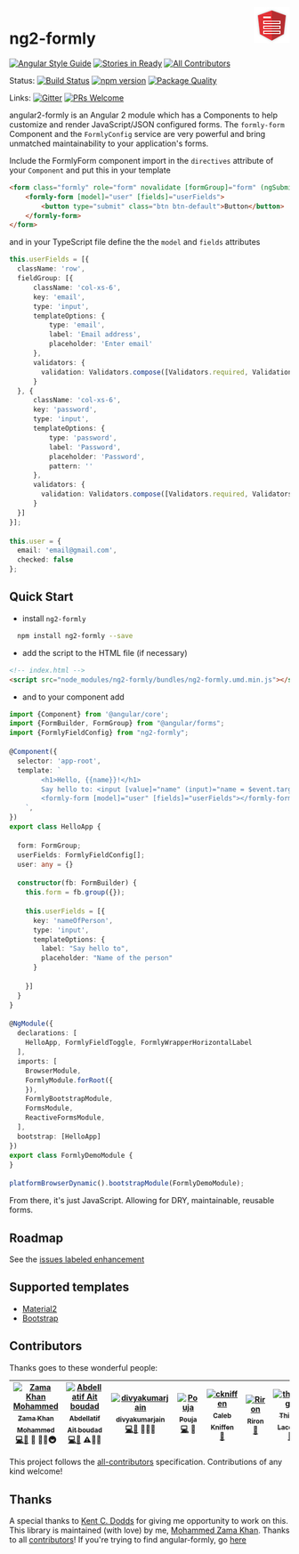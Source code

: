 <img src="https://raw.githubusercontent.com/formly-js/angular-formly/master/other/logo/angular-formly-logo-64px.png" alt="angular-formly logo" title="angular-formly" align="right" width="64" height="64" />


# ng2-formly
[![Angular Style Guide](https://mgechev.github.io/angular2-style-guide/images/badge.svg)](https://angular.io/styleguide)
[![Stories in Ready](https://badge.waffle.io/formly-js/ng2-formly.png?label=ready&title=Ready)](https://waffle.io/formly-js/ng2-formly)
[![All Contributors](https://img.shields.io/badge/all_contributors-7-orange.svg?style=flat-square)](#contributors)

Status:
[![Build Status](https://travis-ci.org/formly-js/ng2-formly.svg?branch=master)](https://travis-ci.org/formly-js/ng2-formly)
[![npm version](https://badge.fury.io/js/ng2-formly.svg)](https://badge.fury.io/js/ng2-formly)
[![Package Quality](http://npm.packagequality.com/shield/ng2-formly.png)](http://packagequality.com/#?package=ng2-formly)

Links:
[![Gitter](https://badges.gitter.im/formly-js/angular2-formly.svg)](https://gitter.im/formly-js/angular2-formly?utm_source=badge&utm_medium=badge&utm_campaign=pr-badge)
[![PRs Welcome](https://img.shields.io/badge/PRs-welcome-brightgreen.svg?style=flat-square)](http://makeapullrequest.com)


angular2-formly is an Angular 2 module which has a Components to help customize and render JavaScript/JSON configured forms.
The `formly-form` Component and the `FormlyConfig` service are very powerful and bring unmatched maintainability to your
application's forms.

Include the FormlyForm component import in the `directives` attribute of your `Component` and put this in your template
```html
<form class="formly" role="form" novalidate [formGroup]="form" (ngSubmit)="submit(user)">
    <formly-form [model]="user" [fields]="userFields">
        <button type="submit" class="btn btn-default">Button</button>
    </formly-form>
</form>
```

and in your TypeScript file define the the `model` and `fields` attributes
```ts
this.userFields = [{
  className: 'row',
  fieldGroup: [{
      className: 'col-xs-6',
      key: 'email',
      type: 'input',
      templateOptions: {
          type: 'email',
          label: 'Email address',
          placeholder: 'Enter email'
      },
      validators: {
        validation: Validators.compose([Validators.required, ValidationService.emailValidator])
      }
  }, {
      className: 'col-xs-6',
      key: 'password',
      type: 'input',
      templateOptions: {
          type: 'password',
          label: 'Password',
          placeholder: 'Password',
          pattern: ''
      },
      validators: {
        validation: Validators.compose([Validators.required, Validators.maxLength(10), Validators.minLength(2)])
      }
  }]
}];

this.user = {
  email: 'email@gmail.com',
  checked: false
};

```

## Quick Start
- install `ng2-formly`

```bash
  npm install ng2-formly --save
```
- add the script to the HTML file (if necessary)
```html
<!-- index.html -->
<script src="node_modules/ng2-formly/bundles/ng2-formly.umd.min.js"></script>

```

- and to your component add

```ts
import {Component} from '@angular/core';
import {FormBuilder, FormGroup} from "@angular/forms";
import {FormlyFieldConfig} from "ng2-formly";

@Component({
  selector: 'app-root',
  template: `
        <h1>Hello, {{name}}!</h1>
        Say hello to: <input [value]="name" (input)="name = $event.target.value">
        <formly-form [model]="user" [fields]="userFields"></formly-form>
    `,
})
export class HelloApp {

  form: FormGroup;
  userFields: FormlyFieldConfig[];
  user: any = {}

  constructor(fb: FormBuilder) {
    this.form = fb.group({});

    this.userFields = [{
      key: 'nameOfPerson',
      type: 'input',
      templateOptions: {
        label: "Say hello to",
        placeholder: "Name of the person"
      }

    }]
  }
}

@NgModule({
  declarations: [
    HelloApp, FormlyFieldToggle, FormlyWrapperHorizontalLabel
  ],
  imports: [
    BrowserModule,
    FormlyModule.forRoot({
    }),
    FormlyBootstrapModule,
    FormsModule,
    ReactiveFormsModule,
  ],
  bootstrap: [HelloApp]
})
export class FormlyDemoModule {
}

platformBrowserDynamic().bootstrapModule(FormlyDemoModule);
```
From there, it's just JavaScript. Allowing for DRY, maintainable, reusable forms.

## Roadmap

See the [issues labeled enhancement](https://github.com/formly-js/angular2-formly/labels/enhancement)

## Supported templates

 - [Material2](https://github.com/formly-js/ng2-formly-template-material)
 - [Bootstrap](https://github.com/formly-js/ng2-formly-templates-bootstrap)
 
## Contributors

Thanks goes to these wonderful people:

| [![Zama Khan Mohammed](https://avatars.githubusercontent.com/mohammedzamakhan?s=100)<br /><sub>Zama Khan Mohammed</sub>](https://github.com/mohammedzamakhan)<br />[💻](https://github.com/formly-js/ng2-formly/commits?author=mohammedzamakhan)[📖](https://github.com/formly-js/ng2-formly/commits?author=mohammedzamakhan) 👀 💁🔧🚇 | [![Abdellatif Ait boudad](https://avatars.githubusercontent.com/aitboudad?s=100)<br /><sub>Abdellatif Ait boudad</sub>](https://github.com/aitboudad)<br />[💻](https://github.com/formly-js/ng2-formly/commits?author=aitboudad)[📖](https://github.com/formly-js/ng2-formly/commits?author=aitboudad) ⚠️👀💁 | [![divyakumarjain](https://avatars.githubusercontent.com/divyakumarjain?s=100)<br /><sub>divyakumarjain</sub>](https://github.com/divyakumarjain)<br />[💻](https://github.com/formly-js/ng2-formly/commits?author=divyakumarjain)[📖](https://github.com/formly-js/ng2-formly/commits?author=divyakumarjain) 🔌👀💁 | [![Pouja](https://avatars.githubusercontent.com/Pouja?s=100)<br /><sub>Pouja</sub>](https://github.com/Pouja)<br />[💻](https://github.com/formly-js/ng2-formly/commits?author=Pouja) 👀 | [![ckniffen](https://avatars.githubusercontent.com/ckniffen?s=100)<br /><sub>Caleb Kniffen</sub>](https://github.com/ckniffen)<br /> [🐛](https://github.com/formly-js/ng2-formly/issues?author=ckniffen) | [![Riron](https://avatars.githubusercontent.com/Riron?s=100)<br /><sub>Riron</sub>](https://github.com/Riron)<br /> [🐛](https://github.com/formly-js/ng2-formly/issues?author=Riron) | [![thiagogjt](https://avatars.githubusercontent.com/thiagogjt?s=100)<br /><sub>Thiago Lacerda</sub>](https://github.com/thiagogjt)<br /> [🐛](https://github.com/formly-js/ng2-formly/issues?author=thiagogjt) |
| :---: | :---: | :---: | :---: | :---: | :---: | :---: |

This project follows the [all-contributors](https://github.com/kentcdodds/all-contributors) specification.
Contributions of any kind welcome!


## Thanks

A special thanks to [Kent C. Dodds](https://twitter.com/kentcdodds) for giving me opportunity to work on this.
This library is maintained (with love) by me, [Mohammed Zama Khan](https://twitter.com/mohamedzamakhan).
Thanks to all [contributors](https://github.com/formly-js/angular2-formly/graphs/contributors)!
If you're trying to find angular-formly, go [here](https://github.com/formly-js/angular-formly)
